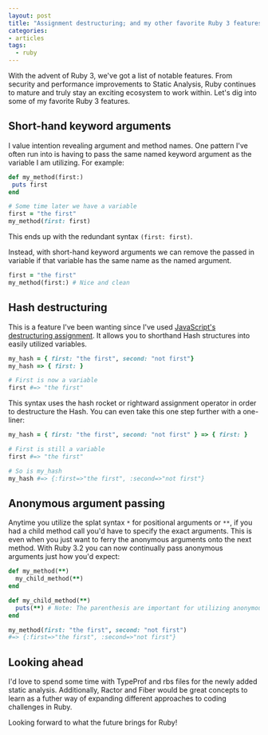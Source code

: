 ```yaml
---
layout: post
title: "Assignment destructuring; and my other favorite Ruby 3 features"
categories:
- articles
tags:
  - ruby
---
```


With the advent of Ruby 3, we've got a list of notable features. From security and performance improvements to Static Analysis, Ruby continues to mature and truly stay an exciting ecosystem to work within. Let's dig into some of my favorite Ruby 3 features.
<!--excerpt-->

## Short-hand keyword arguments

I value intention revealing argument and method names. One pattern I've often run into is having to pass the same named keyword argument as the variable I am utilizing. For example:

``` ruby
def my_method(first:)
 puts first
end

# Some time later we have a variable
first = "the first"
my_method(first: first)
```

This ends up with the redundant syntax `(first: first)`.

Instead, with short-hand keyword arguments we can remove the passed in variable if that variable has the same name as the named argument. 

``` ruby
first = "the first"
my_method(first:) # Nice and clean
```

## Hash destructuring

This is a feature I've been wanting since I've used [JavaScript's destructuring assignment](https://developer.mozilla.org/en-US/docs/Web/JavaScript/Reference/Operators/Destructuring_assignment). It allows you to shorthand Hash structures into easily utilized variables.

``` ruby
my_hash = { first: "the first", second: "not first"}
my_hash => { first: }

# First is now a variable
first #=> "the first"
```

This syntax uses the hash rocket or rightward assignment operator in order to destructure the Hash. You can even take this one step further with a one-liner:

``` ruby
my_hash = { first: "the first", second: "not first" } => { first: }

# First is still a variable
first #=> "the first"

# So is my_hash
my_hash #=> {:first=>"the first", :second=>"not first"}
```

## Anonymous argument passing

Anytime you utilize the splat syntax `*` for positional arguments or `**`, if you had a child method call you'd have to specify the exact arguments. This is even when you just want to ferry the anonymous arguments onto the next method. With Ruby 3.2 you can now continually pass anonymous arguments just how you'd expect:

``` ruby
def my_method(**)
  my_child_method(**)
end

def my_child_method(**)
  puts(**) # Note: The parenthesis are important for utilizing anonymous arguments as it won't work otherwise
end

my_method(first: "the first", second: "not first")
#=> {:first=>"the first", :second=>"not first"}
```

## Looking ahead

I'd love to spend some time with TypeProf and rbs files for the newly added static analysis. Additionally, Ractor and Fiber would be great concepts to learn as a futher way of expanding different approaches to coding challenges in Ruby. 

Looking forward to what the future brings for Ruby!
